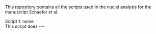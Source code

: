 This repository contains all the scripts used in the nuclei analysis for the manuscript Schaefer et al.  

Script 1: name  
This script does ---

